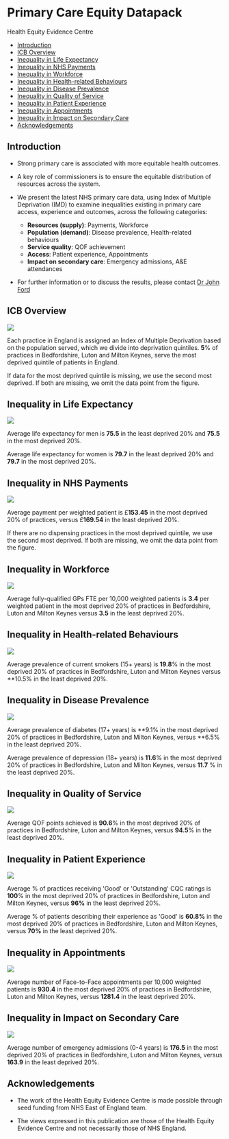 # Primary Care Equity Datapack
Health Equity Evidence Centre

- [Introduction](#introduction)
- [ICB Overview](#icb-overview)
- [Inequality in Life Expectancy](#inequality-in-life-expectancy)
- [Inequality in NHS Payments](#inequality-in-nhs-payments)
- [Inequality in Workforce](#inequality-in-workforce)
- [Inequality in Health-related
  Behaviours](#inequality-in-health-related-behaviours)
- [Inequality in Disease Prevalence](#inequality-in-disease-prevalence)
- [Inequality in Quality of Service](#inequality-in-quality-of-service)
- [Inequality in Patient Experience](#inequality-in-patient-experience)
- [Inequality in Appointments](#inequality-in-appointments)
- [Inequality in Impact on Secondary
  Care](#inequality-in-impact-on-secondary-care)
- [Acknowledgements](#acknowledgements)

## Introduction

- Strong primary care is associated with more equitable health outcomes.

- A key role of commissioners is to ensure the equitable distribution of
  resources across the system.

- We present the latest NHS primary care data, using Index of Multiple
  Deprivation (IMD) to examine inequalities existing in primary care
  access, experience and outcomes, across the following categories:

  - **Resources (supply)**: Payments, Workforce
  - **Population (demand)**: Disease prevalence, Health-related
    behaviours
  - **Service quality**: QOF achievement
  - **Access**: Patient experience, Appointments
  - **Impact on secondary care**: Emergency admissions, A&E attendances

- For further information or to discuss the results, please contact [Dr
  John Ford](j.a.ford@qmul.ac.uk)

## ICB Overview

![](figure-commonmark/overview-1.png)

Each practice in England is assigned an Index of Multiple Deprivation
based on the population served, which we divide into deprivation
quintiles. **5**% of practices in Bedfordshire, Luton and Milton Keynes,
serve the most deprived quintile of patients in England.

If data for the most deprived quintile is missing, we use the second
most deprived. If both are missing, we omit the data point from the
figure.

## Inequality in Life Expectancy

![](figure-commonmark/Life_Expectancy-1.png)

Average life expectancy for men is **75.5** in the least deprived 20%
and **75.5** in the most deprived 20%.

Average life expectancy for women is **79.7** in the least deprived 20%
and **79.7** in the most deprived 20%.

## Inequality in NHS Payments

![](figure-commonmark/payments-1.png)

Average payment per weighted patient is £**153.45** in the most deprived
20% of practices, versus £**169.54** in the least deprived 20%.

If there are no dispensing practices in the most deprived quintile, we
use the second most deprived. If both are missing, we omit the data
point from the figure.

## Inequality in Workforce

![](figure-commonmark/workforce-1.png)

Average fully-qualified GPs FTE per 10,000 weighted patients is **3.4**
per weighted patient in the most deprived 20% of practices in
Bedfordshire, Luton and Milton Keynes versus **3.5** in the least
deprived 20%.

## Inequality in Health-related Behaviours

![](figure-commonmark/behaviours-1.png)

Average prevalence of current smokers (15+ years) is **19.8**% in the
most deprived 20% of practices in Bedfordshire, Luton and Milton Keynes
versus \*\*10.5% in the least deprived 20%.

## Inequality in Disease Prevalence

![](figure-commonmark/prevalence-1.png)

Average prevalence of diabetes (17+ years) is **9.1% in the most
deprived 20% of practices in Bedfordshire, Luton and Milton Keynes,
versus **6.5% in the least deprived 20%.

Average prevalence of depression (18+ years) is **11.6**% in the most
deprived 20% of practices in Bedfordshire, Luton and Milton Keynes,
versus **11.7** % in the least deprived 20%.

## Inequality in Quality of Service

![](figure-commonmark/quality-1.png)

Average QOF points achieved is **90.6**% in the most deprived 20% of
practices in Bedfordshire, Luton and Milton Keynes, versus **94.5**% in
the least deprived 20%.

## Inequality in Patient Experience

![](figure-commonmark/exp-1.png)

Average % of practices receiving 'Good' or 'Outstanding' CQC ratings is
**100**% in the most deprived 20% of practices in Bedfordshire, Luton
and Milton Keynes, versus **96%** in the least deprived 20%.

Average % of patients describing their experience as 'Good' is **60.8%**
in the most deprived 20% of practices in Bedfordshire, Luton and Milton
Keynes, versus **70%** in the least deprived 20%.

## Inequality in Appointments

![](figure-commonmark/appts-1.png)

Average number of Face-to-Face appointments per 10,000 weighted patients
is **930.4** in the most deprived 20% of practices in Bedfordshire,
Luton and Milton Keynes, versus **1281.4** in the least deprived 20%.

## Inequality in Impact on Secondary Care

![](figure-commonmark/secondary-1.png)

Average number of emergency admissions (0-4 years) is **176.5** in the
most deprived 20% of practices in Bedfordshire, Luton and Milton Keynes,
versus **163.9** in the least deprived 20%.

## Acknowledgements

- The work of the Health Equity Evidence Centre is made possible through
  seed funding from NHS East of England team.

- The views expressed in this publication are those of the Health Equity
  Evidence Centre and not necessarily those of NHS England.
